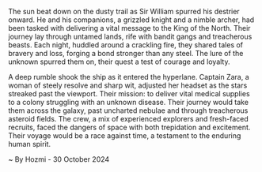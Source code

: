 
The sun beat down on the dusty trail as Sir William spurred his destrier onward.  He and his companions, a grizzled knight and a nimble archer, had been tasked with delivering a vital message to the King of the North.  Their journey lay through untamed lands, rife with bandit gangs and treacherous beasts.  Each night, huddled around a crackling fire, they shared tales of bravery and loss, forging a bond stronger than any steel.  The lure of the unknown spurred them on, their quest a test of courage and loyalty.

A deep rumble shook the ship as it entered the hyperlane.  Captain Zara, a woman of steely resolve and sharp wit, adjusted her headset as the stars streaked past the viewport.  Their mission: to deliver vital medical supplies to a colony struggling with an unknown disease.  Their journey would take them across the galaxy, past uncharted nebulae and through treacherous asteroid fields.  The crew, a mix of experienced explorers and fresh-faced recruits, faced the dangers of space with both trepidation and excitement.  Their voyage would be a race against time, a testament to the enduring human spirit. 

~ By Hozmi - 30 October 2024
